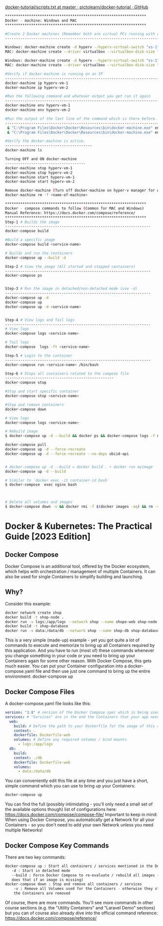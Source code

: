 [docker-tutorial/scripts.txt at master · pictolearn/docker-tutorial · GitHub](https://github.com/pictolearn/docker-tutorial/blob/master/Usecase-8/scripts.txt)

```bash
*****************************************************************
Docker - machine: Windows and MAC
*****************************************************************

#Create 2 Docker machines (Remember both are virtual PCs running with different IPs)
------------------------------------------------------------------------

Windows: docker-machine create -d hyperv --hyperv-virtual-switch "vs-1" hyperv-vm-1
MAC: docker-machine create --driver virtualbox --virtualbox-disk-size "20000" hyperv-vm-1

Windows: docker-machine create -d hyperv --hyperv-virtual-switch "vs-1" hyperv-vm-2
MAC: docker-machine create --driver virtualbox --virtualbox-disk-size "20000" hyperv-vm-2

#Verify if docker-machine is running on an IP
------------------------------------------------------------------------
docker-machine ip hyperv-vm-1
docker-machine ip hyperv-vm-2

#Run the following command and whatever output you get run it again
------------------------------------------------------------------------
docker-machine env hyperv-vm-1
docker-machine env hyperv-vm-2

#Run the output of the last line of the command which is there before.
------------------------------------------------------------------------
 & "C:\Program Files\Docker\Docker\Resources\bin\docker-machine.exe" env hyperv-vm-1 | Invoke-Expression
 & "C:\Program Files\Docker\Docker\Resources\bin\docker-machine.exe" env hyperv-vm-2 | Invoke-Expression

#Verify the docker-machine is active.
----------------------------------------
docker-machine ls

Turning OFF and ON docker-machine
-------------------------------------
docker-machine stop hyperv-vm-1
docker-machine stop hyperv-vm-2
docker-machine start hyperv-vm-1
docker-machine start hyperv-vm-2

Remove docker-machine (Turn off docker-machine on hyper-v manager for windows before executing this command, for MAC no extra steps are required)
docker-machine rm -f <name-of-machine>

*****************************************************************
Docker - compose commands to follow (Common for MAC and Windows)
Manual Reference: https://docs.docker.com/compose/reference/
*****************************************************************
Step-1 # Builds the image
-------------------------------------------------------------------
docker-compose build

#Build a specific image
docker-compose build <service-name>

# Builds and run the containers
docker-compose up --build -d

Step-2 # View the image (All started and stopped containers)
-------------------------------------------------------------------
docker-compose ps 


Step-3 # Run the image in detached/non-detached mode (use -d) 
-------------------------------------------------------------------
docker-compose up -d
docker-compose up
docker-compose up -d <service-name>


Step-4 # View logs and Tail logs
-------------------------------------------------------------------
# View logs
docker-compose logs <service-name>

# Tail logs
docker-compose  logs -ft <service-name>

Step-5 # Login to the container
-------------------------------------------------------------------
docker-compose run <service-name> /bin/bash 

Step-6 # Stops all containers related to the compose file
--------------------------------------------------
docker-compose stop

#Stop and start specific container
docker-compose stop <service-name>

#Stop and remove containers
docker-compose down
```

```bash
# View logs
docker-compose logs <service-name>

# Rebuild image
$ docker-compose up -d --build && docker ps && docker-compose logs -f nginx

docker-compose pull
docker-compose up -d --force-recreate
docker-compose up -d --force-recreate --no-deps ubiid-api


# docker-compose up -d --build = docker build . + docker run myimage 
docker-compose up -d --build

# Similar to `docker exec -it container-id bash`
$ docker-compose  exec nginx bash



# Delete all volumes and images
$ docker-compose down -v && docker rmi -f $(docker images -aq) && rm -rf nginx/logs/*
```

# Docker & Kubernetes: The Practical Guide [2023 Edition]

## Docker Compose

Docker Compose is an additional tool, offered by the Docker ecosystem, which helps with
orchestration / management of multiple Containers. It can also be used for single Containers to
simplify building and launching.

## Why?

Consider this example:

```bash
docker network create shop
docker build -t shop-node .
docker run -v logs:/app/logs --network shop --name shope-web shop-node
docker build -t shop-database
docker run -v data:/data/db --network shop --name shop-db shop-database
```

This is a very simple (made-up) example - yet you got quite a lot of commands to execute and memorize to bring up all Containers required by this application.
And you have to run (most of) these commands whenever you change something in your code or you need to bring up your Containers again for some other reason.
With Docker Compose, this gets much easier.
You can put your Container configuration into a docker-compose.yaml file and then use just one command to bring up the entire environment: docker-compose up

## Docker Compose Files

A docker-compose.yaml file looks like this:

```yml
version: "3.8" # version of the Docker Compose spec which is being used
services: # "Services" are in the end the Containers that your app needs
  web:
    build: # Define the path to your Dockerfile for the image of this container
    context: .
    dockerfile: Dockerfile-web
    volumes: # Define any required volumes / bind mounts
      - logs:/app/logs
  db:
    build:
    context: ./db
    dockerfile: Dockerfile-web
    volumes:
      - data:/data/db
```

You can conveniently edit this file at any time and you just have a short, simple command which you can use to bring up your Containers:

```bash
docker-compose up
```

You can find the full (possibly intimidating - you'll only need a small set of the available options though) list of configurations here: https://docs.docker.com/compose/compose-file/
Important to keep in mind: When using Docker Compose, you automatically get a Network
for all your Containers - so you don't need to add your own Network unless you need multiple
Networks!

## Docker Compose Key Commands

There are two key commands:

```bash
docker-compose up : Start all containers / services mentioned in the Docker Compose file
   -d : Start in detached mode
   --build : Force Docker Compose to re-evaluate / rebuild all images (otherwise, it only
   does that if an image is missing)
docker-compose down : Stop and remove all containers / services
    -v : Remove all Volumes used for the Containers - otherwise they stay around, even if
    the Containers are removed
```

Of course, there are more commands. You'll see more commands in other course sections (e.g. the "Utility Containers" and "Laravel Demo" sections) but you can of course also already dive
into the official command reference: https://docs.docker.com/compose/reference/
